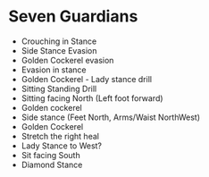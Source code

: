 # Seven Guardians

- Crouching  in Stance
- Side Stance Evasion
- Golden  Cockerel  evasion
- Evasion  in stance
- Golden Cockerel - Lady stance drill
- Sitting Standing Drill
 - Sitting facing North (Left foot forward)
 - Golden cockerel
 - Side stance (Feet North, Arms/Waist NorthWest)
 - Golden Cockerel
 - Stretch the right heal
 - Lady Stance to West?
 - Sit facing South
- Diamond  Stance
